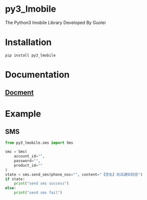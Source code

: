 # py3_lmobile

The Python3 lmobile Library Developed By Guolei

# Installation

```shell
pip install py3_lmobile
```

# Documentation

## [Docment](https://www.lmobile.cn/ApiPages/index.html)

# Example

## SMS

```python
from py3_lmobile.sms import Sms

sms = Sms(
    account_id="",
    password="",
    product_id=""
)
state = sms.send_sms(phone_nos="", content="【签名】测试通知短信")
if state:
    print("send sms success")
else:
    print("send sms fail")
```
